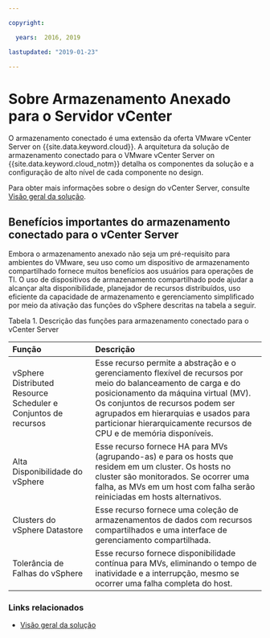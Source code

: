 ```yaml
---

copyright:

  years:  2016, 2019

lastupdated: "2019-01-23"

---
```


# Sobre Armazenamento Anexado para o Servidor vCenter

O armazenamento conectado é uma extensão da oferta VMware vCenter Server on {{site.data.keyword.cloud}}. A arquitetura da solução de armazenamento conectado para o VMware vCenter Server on {{site.data.keyword.cloud_notm}} detalha os componentes da solução e a configuração de alto nível de cada componente no design.

Para obter mais informações sobre o design do vCenter Server, consulte [Visão geral da solução](/docs/services/vmwaresolutions/archiref/solution/solution_overview.html).

## Benefícios importantes do armazenamento conectado para o vCenter Server

Embora o armazenamento anexado não seja um pré-requisito para ambientes do VMware, seu uso como um dispositivo de armazenamento compartilhado fornece muitos benefícios aos usuários para operações de TI. O uso de dispositivos de armazenamento compartilhado pode ajudar a alcançar alta disponibilidade, planejador de recursos distribuídos, uso eficiente da capacidade de armazenamento e gerenciamento simplificado por meio da ativação das funções do vSphere descritas na tabela a seguir.

Tabela 1. Descrição das funções para armazenamento conectado para o vCenter Server

| Função | Descrição |
|:------- |:----------- |
| vSphere Distributed Resource Scheduler e Conjuntos de recursos | Esse recurso permite a abstração e o gerenciamento flexível de recursos por meio do balanceamento de carga e do posicionamento da máquina virtual (MV). Os conjuntos de recursos podem ser agrupados em hierarquias e usados para particionar hierarquicamente recursos de CPU e de memória disponíveis. |
| Alta Disponibilidade do vSphere | Esse recurso fornece HA para MVs (agrupando-as) e para os hosts que residem em um cluster. Os hosts no cluster são monitorados. Se ocorrer uma falha, as MVs em um host com falha serão reiniciadas em hosts alternativos. |
| Clusters do vSphere Datastore | Esse recurso fornece uma coleção de armazenamentos de dados com recursos compartilhados e uma interface de gerenciamento compartilhada. |
| Tolerância de Falhas do vSphere | Esse recurso fornece disponibilidade contínua para MVs, eliminando o tempo de inatividade e a interrupção, mesmo se ocorrer uma falha completa do host. |

### Links relacionados

* [Visão geral da solução](/docs/services/vmwaresolutions/archiref/solution/solution_overview.html)
